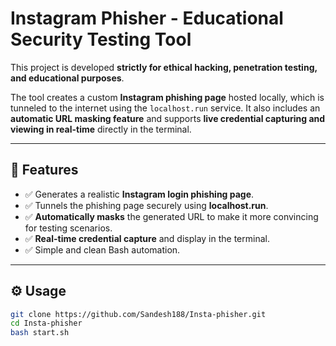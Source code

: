 # Instagram Phisher - Educational Security Testing Tool

This project is developed **strictly for ethical hacking, penetration testing, and educational purposes**.

The tool creates a custom **Instagram phishing page** hosted locally, which is tunneled to the internet using the `localhost.run` service. It also includes an **automatic URL masking feature** and supports **live credential capturing and viewing in real-time** directly in the terminal.

---

## 🚀 Features

- ✅ Generates a realistic **Instagram login phishing page**.
- ✅ Tunnels the phishing page securely using **localhost.run**.
- ✅ **Automatically masks** the generated URL to make it more convincing for testing scenarios.
- ✅ **Real-time credential capture** and display in the terminal.
- ✅ Simple and clean Bash automation.

---

## ⚙️ Usage

```bash
git clone https://github.com/Sandesh188/Insta-phisher.git
cd Insta-phisher
bash start.sh
